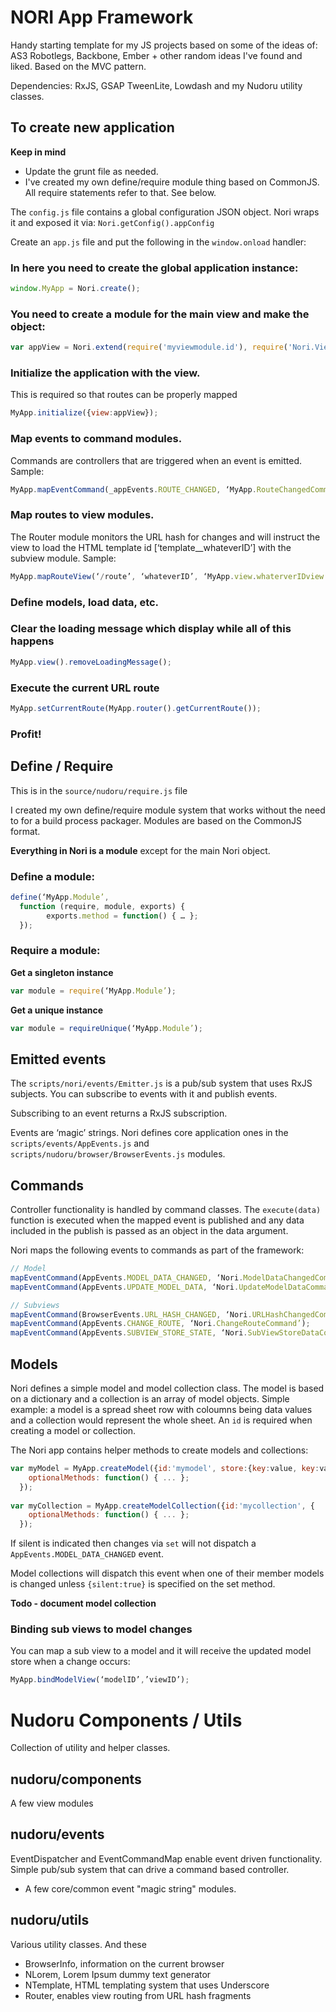 # NORI App Framework

Handy starting template for my JS projects based on some of the ideas of: AS3 Robotlegs, Backbone, Ember + other random ideas I've found and liked. Based on the MVC pattern.

Dependencies: RxJS, GSAP TweenLite, Lowdash and my Nudoru utility classes.

## To create new application

**Keep in mind**

- Update the grunt file as needed.
- I've created my own define/require module thing based on CommonJS. All require statements refer to that. See below.

The `config.js` file contains a global configuration JSON object. Nori wraps it and exposed it via: `Nori.getConfig().appConfig`

Create an `app.js` file and put the following in the `window.onload` handler:

### In here you need to create the global application instance:
```javascript
window.MyApp = Nori.create();
```

### You need to create a module for the main view and make the object:
```javascript
var appView = Nori.extend(require('myviewmodule.id'), require('Nori.View'));
```

### Initialize the application with the view. 

This is required so that routes can be properly mapped
```javascript
MyApp.initialize({view:appView});
```

### Map events to command modules. 

Commands are controllers that are triggered when an event is emitted. Sample:
```javascript
MyApp.mapEventCommand(_appEvents.ROUTE_CHANGED, ‘MyApp.RouteChangedCommand’);
```

### Map routes to view modules. 

The Router module monitors the URL hash for changes and will instruct the view to load the HTML template id [‘template__whateverID’] with the subview module. Sample:
```javascript
MyApp.mapRouteView(‘/route’, ‘whateverID’, ‘MyApp.view.whaterverIDview’);
```

### Define models, load data, etc.

### Clear the loading message which display while all of this happens
```javascript
MyApp.view().removeLoadingMessage();
```

### Execute the current URL route
```javascript
MyApp.setCurrentRoute(MyApp.router().getCurrentRoute()); 
```

### Profit!

## Define / Require

This is in the `source/nudoru/require.js` file

I created my own define/require module system that works without the need to for a build process packager. Modules are based on the CommonJS format.

**Everything in Nori is a module** except for the main Nori object.

### Define a module:
```javascript
define(‘MyApp.Module’,
  function (require, module, exports) {
		exports.method = function() { … };
  });
```

### Require a module:

**Get a singleton instance**
```javascript
var module = require(‘MyApp.Module’);
```

**Get a unique instance**
```javascript
var module = requireUnique(‘MyApp.Module’);
```

## Emitted events

The `scripts/nori/events/Emitter.js` is a pub/sub system that uses RxJS subjects. You can subscribe to events with it and publish events.

Subscribing to an event returns a RxJS subscription.

Events are ‘magic’ strings. Nori defines core application ones in the `scripts/events/AppEvents.js` and `scripts/nudoru/browser/BrowserEvents.js` modules.

## Commands

Controller functionality is handled by command classes. The `execute(data)` function is executed when the mapped event is published and any data included in the publish is passed as an object in the data argument.

Nori maps the following events to commands as part of the framework:

```javascript
// Model
mapEventCommand(AppEvents.MODEL_DATA_CHANGED, ‘Nori.ModelDataChangedCommand’);
mapEventCommand(AppEvents.UPDATE_MODEL_DATA, ‘Nori.UpdateModelDataCommand’);

// Subviews
mapEventCommand(BrowserEvents.URL_HASH_CHANGED, ‘Nori.URLHashChangedCommand’);
mapEventCommand(AppEvents.CHANGE_ROUTE, ‘Nori.ChangeRouteCommand’);
mapEventCommand(AppEvents.SUBVIEW_STORE_STATE, ‘Nori.SubViewStoreDataCommand’);
```

## Models

Nori defines a simple model and model collection class. The model is based on a dictionary and a collection is an array of model objects. Simple example: a model is a spread sheet row with coloumns being data values and a collection would represent the whole sheet. An `id` is required when creating a model or collection.

The Nori app contains helper methods to create models and collections:

```javascript
var myModel = MyApp.createModel({id:'mymodel', store:{key:value, key:value}, {
    optionalMethods: function() { ... };
  });
  
var myCollection = MyApp.createModelCollection({id:'mycollection', {
    optionalMethods: function() { ... };
  });
```

If silent is indicated then changes via `set` will not dispatch a `AppEvents.MODEL_DATA_CHANGED` event.

Model collections will dispatch this event when one of their member models is changed unless `{silent:true}` is specified on the set method.

**Todo - document model collection**

### Binding sub views to model changes

You can map a sub view to a model and it will receive the updated model store when a change occurs:

```javascript
MyApp.bindModelView(‘modelID’,’viewID’);
```

# Nudoru Components / Utils

Collection of utility and helper classes.

## nudoru/components

A few view modules

## nudoru/events

EventDispatcher and EventCommandMap enable event driven functionality. Simple pub/sub system that can drive a command based controller.

+ A few core/common event "magic string" modules.

## nudoru/utils

Various utility classes. And these

- BrowserInfo, information on the current browser
- NLorem, Lorem Ipsum dummy text generator
- NTemplate, HTML templating system that uses Underscore
- Router, enables view routing from URL hash fragments
